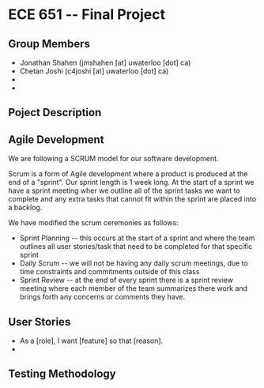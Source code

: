 ECE 651 -- Final Project
========================

Group Members
--------------
* Jonathan Shahen (jmshahen [at] uwaterloo [dot] ca)
* Chetan Joshi (c4joshi [at] uwaterloo [dot] ca)
* 
* 

Poject Description
------------------


Agile Development
-----------------
We are following a SCRUM model for our software development.

Scrum is a form of Agile development where a product is produced at the end of a "sprint".
Our sprint length is 1 week long.
At the start of a sprint we have a sprint meeting wher we outline all of the sprint tasks we want to complete and any extra tasks that cannot fit within the sprint are placed into a backlog.

We have modified the scrum ceremonies as follows:

* Sprint Planning -- this occurs at the start of a sprint and where the team outlines all user stories/task that need to be completed for that specific sprint
* Daily Scrum -- we will not be having any daily scrum meetings, due to time constraints and commitments outside of this class
* Sprint Review -- at the end of every sprint there is a sprint review meeting where each member of the team summarizes there work and brings forth any concerns or comments they have.

User Stories
------------
* As a [role], I want [feature] so that [reason].
* 


Testing Methodology
-------------------


